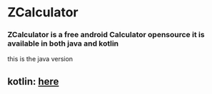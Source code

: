# ZCalculator
### ZCalculator is a free android Calculator opensource it is available in both java and kotlin
this is the java version
## kotlin: [here](https://github.com/EngAbdalrhman/ZCalculatorv2)
